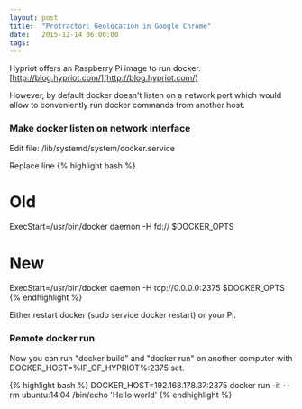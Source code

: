 ```yaml
---
layout: post
title:  "Protractor: Geolocation in Google Chrome"
date:   2015-12-14 06:00:00
tags:
---
```

Hypriot offers an Raspberry Pi image to run docker.  
[http://blog.hypriot.com/](http://blog.hypriot.com/)

However, by default docker doesn't listen on a network port which would allow to conveniently run docker commands from another host.

### Make docker listen on network interface

Edit file: /lib/systemd/system/docker.service

Replace line
{% highlight bash %}
# Old
ExecStart=/usr/bin/docker daemon -H fd:// $DOCKER_OPTS
# New
ExecStart=/usr/bin/docker daemon -H tcp://0.0.0.0:2375 $DOCKER_OPTS
{% endhighlight %}

Either restart docker (sudo service docker restart) or your Pi.

### Remote docker run

Now you can run "docker build" and "docker run" on another computer with DOCKER_HOST=%IP_OF_HYPRIOT%:2375 set.

{% highlight bash %}
DOCKER_HOST=192.168.178.37:2375 docker run -it --rm ubuntu:14.04 /bin/echo 'Hello world'
{% endhighlight %}
